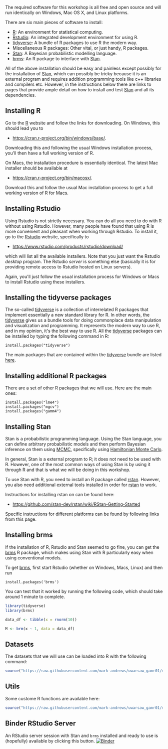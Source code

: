 The required software for this workshop is all free and open source
and will run identically on Windows, Mac OS X, and Linux platforms.

There are six main pieces of software to install:

- [R](https://www.r-project.org/): An environment for statistical
  computing.
- [Rstudio](https://www.rstudio.com/): An integrated development
  environment for using R.
- [tidyverse](https://www.tidyverse.org/): A bundle of R packages to
  use R the modern way.
- Miscellaneous R packages: Other vital, or just handy, R packages.
- [Stan](http://mc-stan.org/): A Bayesian probabilistic modelling
  language.
- [brms](https://github.com/paul-buerkner/brms): An R package to
  interface with [Stan](http://mc-stan.org/).

All of the above installation should be easy and painless except
possibly for the installation of [Stan](http://mc-stan.org/), which can
possibly be tricky because it is an external program and requires
addition programming tools like c++ libraries and compilers etc.
However, in the instructions below there are links to pages that provide
ample detail on how to install and test [Stan](http://mc-stan.org/) and
all its dependencies.

## Installing R

Go to the [R](https://www.r-project.org/) website and follow the links
for downloading. On Windows, this should lead you to

- <https://cran.r-project.org/bin/windows/base/>.

Downloading this and following the usual Windows installation process,
you\'ll then have a full working version of R.

On Macs, the installation procedure is essentially identical. The latest
Mac installer should be available at

- <https://cran.r-project.org/bin/macosx/>.

Download this and follow the usual Mac installation process to get a
full working version of R for Macs.

## Installing Rstudio

Using Rstudio is not strictly necessary. You can do all you need to do
with R without using Rstudio. However, many people have found that using
R is more convenient and pleasant when working through Rstudio. To
install it, go to the [Rstudio](https://www.rstudio.com/) website,
specifically to

- <https://www.rstudio.com/products/rstudio/download/>

which will list all the available installers. Note that you just want
the Rstudio _desktop_ program. The Rstudio _server_ is something else
(basically it is for providing remote access to Rstudio hosted on Linux
servers).

Again, you\'ll just follow the usual installation process for Windows or
Macs to install Rstudio using these installers.

## Installing the tidyverse packages

The so-called [tidyverse](https://www.tidyverse.org/) is a collection of
interrelated R packages that implement essentially a new standard
library for R. In other words, the
[tidyverse](https://www.tidyverse.org/) gives us a bundle tools for
doing commonplace data manipulation and visualization and programming.
It represents the modern way to use R, and in my opinion, it\'s the best
way to use R. All the [tidyverse](https://www.tidyverse.org/) packages
can be installed by typing the following command in R:

```{.R}
install.packages("tidyverse")
```

The main packages that are contained within the
[tidyverse](https://www.tidyverse.org/) bundle are listed
[here](https://www.tidyverse.org/packages/).

## Installing additional R packages

There are a set of other R packages that we will use. Here are the main ones:

```{.R}
install.packages("lme4")
install.packages("mgcv")
install.packages("gamm4")
```

## Installing Stan

Stan is a probabilistic programming language. Using the Stan language,
you can define arbitrary probabilistic models and then perform Bayesian
inference on them using
[MCMC](https://en.wikipedia.org/wiki/Markov_chain_Monte_Carlo),
specifically using [Hamiltonian Monte
Carlo](https://en.wikipedia.org/wiki/Hamiltonian_Monte_Carlo).

In general, Stan is a external program to R; it does not need to be used
with R. However, one of the most common ways of using Stan is by using
it through R and that is what we will be doing in this workshop.

To use Stan with R, you need to install an R package called
[rstan](http://mc-stan.org/users/interfaces/rstan). However, you also
need additional external tools installed in order for
[rstan](http://mc-stan.org/users/interfaces/rstan) to work.

Instructions for installing rstan on can be found here:

- <https://github.com/stan-dev/rstan/wiki/RStan-Getting-Started>

Specific instructions for different platforms can be found by following links from this page.

## Installing brms

If the installation of R, Rstudio and Stan seemed to go fine, you can
get the [brms](https://github.com/paul-buerkner/brms) R package, which
makes using Stan with R particularly easy when using conventional
models.

To get [brms](https://github.com/paul-buerkner/brms), first start
Rstudio (whether on Windows, Macs, Linux) and then run

```{.R}
install.packages('brms')
```

You can test that it worked by running the following code, which should take around 1 minute to complete.

```r
library(tidyverse)
library(brms)

data_df <- tibble(x = rnorm(10))

M <- brm(x ~ 1, data = data_df)
```

## Datasets

The datasets that we will use can be loaded into R with the following command:
```r
source("https://raw.githubusercontent.com/mark-andrews/uwarsaw_gamr01/main/scripts/get_data.R")
```

## Utils

Some custome R functions are available here:
```r
source("https://raw.githubusercontent.com/mark-andrews/uwarsaw_gamr01/main/scripts/utils.R")
```

## Binder RStudio Server

An RStudio server session with Stan and `brms` installed and ready to use is (hopefully) available by clicking this button.
[![Binder](https://notebooks.gesis.org/binder/badge_logo.svg)](https://notebooks.gesis.org/binder/v2/gh/mark-andrews/intro_bda_qub/HEAD?urlpath=rstudio)
